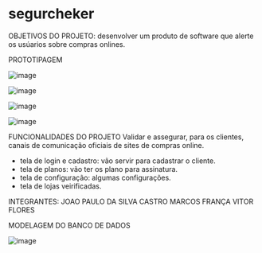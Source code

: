 # segurcheker
OBJETIVOS DO PROJETO: desenvolver um produto de software que alerte os usúarios sobre compras onlines.


PROTOTIPAGEM


![image](https://user-images.githubusercontent.com/82852402/118904057-708e4a80-b8ef-11eb-8a30-28df4f126ffc.png)


![image](https://user-images.githubusercontent.com/82852402/118904085-83088400-b8ef-11eb-81b4-e171994061aa.png)


![image](https://user-images.githubusercontent.com/82852402/118904097-8a2f9200-b8ef-11eb-82cf-63b6270cd367.png)


![image](https://user-images.githubusercontent.com/82852402/118904104-90be0980-b8ef-11eb-94fd-db589da33ade.png)


FUNCIONALIDADES DO PROJETO
Validar e assegurar, para os clientes, canais de comunicação oficiais de sites de compras online.
- tela de login e cadastro: vão servir para cadastrar o cliente.
- tela de planos: vão ter os plano para assinatura.
- tela de configuração: algumas configurações.
- tela de lojas veirificadas.



INTEGRANTES:
JOAO PAULO DA SILVA CASTRO
MARCOS FRANÇA
VITOR FLORES


MODELAGEM DO BANCO DE DADOS





![image](https://user-images.githubusercontent.com/82852402/118063699-fc442c00-b36f-11eb-8c3b-6c055a91d3df.png)


